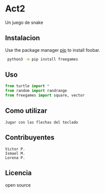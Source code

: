 # Act2

Un juego de snake

## Instalacion

Use the package manager [pip](https://pip.pypa.io/en/stable/) to install foobar.

```bash
 python3 -m pip install freegames
```

## Uso

```python
from turtle import *
from random import randrange
from freegames import square, vector
```

## Como utilizar
```
Jugar con las flechas del teclado
```
## Contribuyentes
```
Victor P.
Ismael M.
Lorena P.
```

## Licencia
open source
